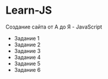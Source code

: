 # Learn-JS
Создание сайта от А до Я - JavaScript

- Задание 1
- Задание 2
- Задание 3
- Задание 4
- Задание 5
- Задание 6